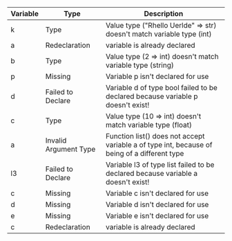 | Variable | Type | Description |
|----------|------|-------------|
k|Type|Value type ("Rhello Uerlde" => str)  doesn't match variable type (int)
a|Redeclaration|variable is already declared
b|Type|Value type (2 => int)  doesn't match variable type (string)
p|Missing|Variable p isn't declared for use
d|Failed to Declare|Variable d of type bool failed to be declared because variable p doesn't exist!
c|Type|Value type (10 => int)  doesn't match variable type (float)
a|Invalid Argument Type|Function list() does not accept variable a of type int, because of being of a different type
l3|Failed to Declare|Variable l3 of type list failed to be declared because variable a doesn't exist!
c|Missing|Variable c isn't declared for use
d|Missing|Variable d isn't declared for use
e|Missing|Variable e isn't declared for use
c|Redeclaration|variable is already declared
